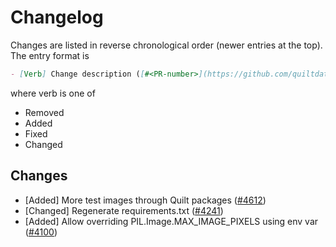 # Changelog

Changes are listed in reverse chronological order (newer entries at the top).
The entry format is

```markdown
- [Verb] Change description ([#<PR-number>](https://github.com/quiltdata/quilt/pull/<PR-number>))
```

where verb is one of

- Removed
- Added
- Fixed
- Changed

## Changes

- [Added] More test images through Quilt packages ([#4612](https://github.com/quiltdata/quilt/pull/4612))
- [Changed] Regenerate requirements.txt ([#4241](https://github.com/quiltdata/quilt/pull/4241))
- [Added] Allow overriding PIL.Image.MAX_IMAGE_PIXELS using env var ([#4100](https://github.com/quiltdata/quilt/pull/4100))

